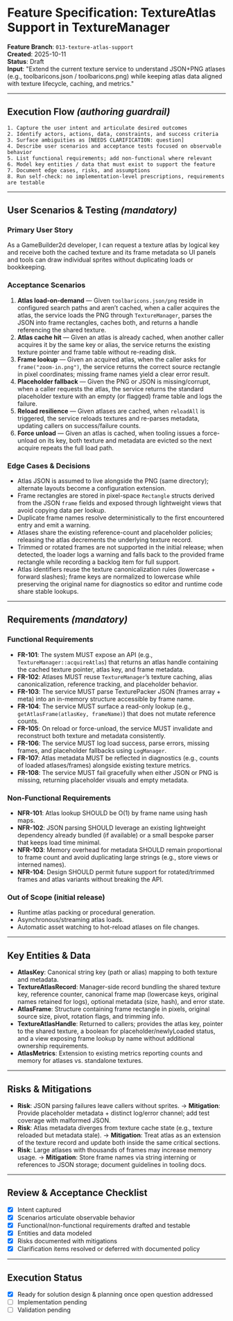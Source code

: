 # Feature Specification: TextureAtlas Support in TextureManager

**Feature Branch**: `013-texture-atlas-support`  
**Created**: 2025-10-11  
**Status**: Draft  
**Input**: "Extend the current texture service to understand JSON+PNG atlases (e.g., toolbaricons.json / toolbaricons.png) while keeping atlas data aligned with texture lifecycle, caching, and metrics."

---

## Execution Flow *(authoring guardrail)*
```
1. Capture the user intent and articulate desired outcomes
2. Identify actors, actions, data, constraints, and success criteria
3. Surface ambiguities as [NEEDS CLARIFICATION: question]
4. Describe user scenarios and acceptance tests focused on observable behavior
5. List functional requirements; add non-functional where relevant
6. Model key entities / data that must exist to support the feature
7. Document edge cases, risks, and assumptions
8. Run self-check: no implementation-level prescriptions, requirements are testable
```

---

## User Scenarios & Testing *(mandatory)*

### Primary User Story
As a GameBuilder2d developer, I can request a texture atlas by logical key and receive both the cached texture and its frame metadata so UI panels and tools can draw individual sprites without duplicating loads or bookkeeping.

### Acceptance Scenarios
1. **Atlas load-on-demand** — Given `toolbaricons.json/png` reside in configured search paths and aren’t cached, when a caller acquires the atlas, the service loads the PNG through `TextureManager`, parses the JSON into frame rectangles, caches both, and returns a handle referencing the shared texture.
2. **Atlas cache hit** — Given an atlas is already cached, when another caller acquires it by the same key or alias, the service returns the existing texture pointer and frame table without re-reading disk.
3. **Frame lookup** — Given an acquired atlas, when the caller asks for `frame("zoom-in.png")`, the service returns the correct source rectangle in pixel coordinates; missing frame names yield a clear error result.
4. **Placeholder fallback** — Given the PNG or JSON is missing/corrupt, when a caller requests the atlas, the service returns the standard placeholder texture with an empty (or flagged) frame table and logs the failure.
5. **Reload resilience** — Given atlases are cached, when `reloadAll` is triggered, the service reloads textures and re-parses metadata, updating callers on success/failure counts.
6. **Force unload** — Given an atlas is cached, when tooling issues a force-unload on its key, both texture and metadata are evicted so the next acquire repeats the full load path.

### Edge Cases & Decisions
- Atlas JSON is assumed to live alongside the PNG (same directory); alternate layouts become a configuration extension.
- Frame rectangles are stored in pixel-space `Rectangle` structs derived from the JSON `frame` fields and exposed through lightweight views that avoid copying data per lookup.
- Duplicate frame names resolve deterministically to the first encountered entry and emit a warning.
- Atlases share the existing reference-count and placeholder policies; releasing the atlas decrements the underlying texture record.
- Trimmed or rotated frames are not supported in the initial release; when detected, the loader logs a warning and falls back to the provided frame rectangle while recording a backlog item for full support.
- Atlas identifiers reuse the texture canonicalization rules (lowercase + forward slashes); frame keys are normalized to lowercase while preserving the original name for diagnostics so editor and runtime code share stable lookups.

---

## Requirements *(mandatory)*

### Functional Requirements
- **FR-101**: The system MUST expose an API (e.g., `TextureManager::acquireAtlas`) that returns an atlas handle containing the cached texture pointer, atlas key, and frame metadata.
- **FR-102**: Atlases MUST reuse `TextureManager`’s texture caching, alias canonicalization, reference tracking, and placeholder behavior.
- **FR-103**: The service MUST parse TexturePacker JSON (frames array + meta) into an in-memory structure accessible by frame name.
- **FR-104**: The service MUST surface a read-only lookup (e.g., `getAtlasFrame(atlasKey, frameName)`) that does not mutate reference counts.
- **FR-105**: On reload or force-unload, the service MUST invalidate and reconstruct both texture and metadata consistently.
- **FR-106**: The service MUST log load success, parse errors, missing frames, and placeholder fallbacks using `LogManager`.
- **FR-107**: Atlas metadata MUST be reflected in diagnostics (e.g., counts of loaded atlases/frames) alongside existing texture metrics.
- **FR-108**: The service MUST fail gracefully when either JSON or PNG is missing, returning placeholder visuals and empty metadata.

### Non-Functional Requirements
- **NFR-101**: Atlas lookup SHOULD be O(1) by frame name using hash maps.
- **NFR-102**: JSON parsing SHOULD leverage an existing lightweight dependency already bundled (if available) or a small bespoke parser that keeps load time minimal.
- **NFR-103**: Memory overhead for metadata SHOULD remain proportional to frame count and avoid duplicating large strings (e.g., store views or interned names).
- **NFR-104**: Design SHOULD permit future support for rotated/trimmed frames and atlas variants without breaking the API.

### Out of Scope (initial release)
- Runtime atlas packing or procedural generation.
- Asynchronous/streaming atlas loads.
- Automatic asset watching to hot-reload atlases on file changes.

---

## Key Entities & Data
- **AtlasKey**: Canonical string key (path or alias) mapping to both texture and metadata.
- **TextureAtlasRecord**: Manager-side record bundling the shared texture key, reference counter, canonical frame map (lowercase keys, original names retained for logs), optional metadata (size, hash), and error state.
- **AtlasFrame**: Structure containing frame rectangle in pixels, original source size, pivot, rotation flags, and trimming info.
- **TextureAtlasHandle**: Returned to callers; provides the atlas key, pointer to the shared texture, a boolean for placeholder/newlyLoaded status, and a view exposing frame lookup by name without additional ownership requirements.
- **AtlasMetrics**: Extension to existing metrics reporting counts and memory for atlases vs. standalone textures.

---

## Risks & Mitigations
- **Risk**: JSON parsing failures leave callers without sprites. → **Mitigation**: Provide placeholder metadata + distinct log/error channel; add test coverage with malformed JSON.
- **Risk**: Atlas metadata diverges from texture cache state (e.g., texture reloaded but metadata stale). → **Mitigation**: Treat atlas as an extension of the texture record and update both inside the same critical sections.
- **Risk**: Large atlases with thousands of frames may increase memory usage. → **Mitigation**: Store frame names via string interning or references to JSON storage; document guidelines in tooling docs.

---

## Review & Acceptance Checklist
- [x] Intent captured
- [x] Scenarios articulate observable behavior
- [x] Functional/non-functional requirements drafted and testable
- [x] Entities and data modeled
- [x] Risks documented with mitigations
- [x] Clarification items resolved or deferred with documented policy

---

## Execution Status
- [x] Ready for solution design & planning once open question addressed
- [ ] Implementation pending
- [ ] Validation pending
